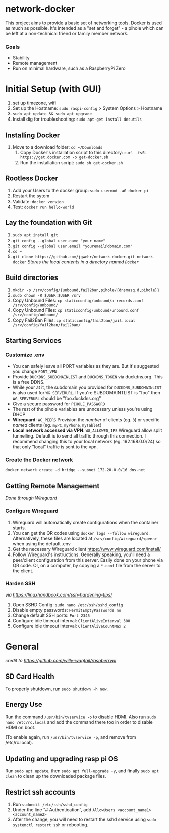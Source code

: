# network-docker
This project aims to provide a basic set of networking tools. Docker is used as much as possible. It's intended as a "set and forget" - a pihole which can be left at a non-technical friend or family member network.

### Goals
- Stability
- Remote management
- Run on minimal hardware, such as a RaspberryPi Zero



# Initial Setup (with GUI)
1. set up timezone, wifi
1. Set up the Hostname: `sudo raspi-config` > System Options > Hostname
1. `sudo apt update && sudo apt upgrade`
1. Install dig for troubleshooting: `sudo apt-get install dnsutils`

## Installing Docker
1. Move to a download folder: `cd ~/Downloads`
    1. Copy Docker's installation script to this directory: `curl -fsSL https://get.docker.com -o get-docker.sh`
    1. Run the installation script: `sudo sh get-docker.sh`

## Rootless Docker
1. Add your Users to the docker group: `sudo usermod -aG docker pi`
2. Restart the sytem
1. Validate: `docker version`
1. Test: `docker run hello-world`


## Lay the foundation with Git
1. `sudo apt install git`
1. `git config --global user.name "your name"`
1. `git config --global user.email "youremail@domain.com"`
1. `cd ~`
1. `git clone https://github.com/jgwehr/network-docker.git network-docker` *Stores the local contents in a directory named `Docker`*

## Build directories

1. `mkdir -p /srv/config/{unbound,fail2ban,pihole/{dnsmasq.d,pihole}}`
1. `sudo chown -R $USER:$USER /srv`
1. Copy Unbound Files: `cp staticconfig/unbound/a-records.conf /srv/config/unbound/`
1. Copy Unbound Files: `cp staticconfig/unbound/unbound.conf /srv/config/unbound/`
1. Copy Fail2Ban Files: `cp staticconfig/fail2ban/jail.local /srv/config/fail2ban/fail2ban/`


## Starting Services
### Customize .env
- You can safely leave all PORT variables as they are. But it's suggested you change `PORT_VPN`
- Provide `DUCKDNS_SUBDOMAINLIST` and `DUCKDNS_TOKEN` via duckdns.org. This is a free DDNS.
- While your at it, the subdomain you provided for `DUCKDNS_SUBDOMAINLIST` is also used for `WG_SERVERURL`. If you're SUBDOMAINTLIST is "foo" then `WG_SERVERURL` should be  "foo.duckdns.org"
- Give a secure password for `PIHOLE_PASSWORD`
- The rest of the pihole variables are unncessary unless you're using DHCP
- **Wireguard**: `WG_PEERS` Provision the *number* of clients (eg. `3`) or specific *named* clients (eg. `myPC,myPhone,myTablet`)
- **Local network accessed via VPN**:  `WG_ALLOWED_IPS` Wireguard allow split tunnelling. Default is to send all traffic through this connection. I recommend changing this to your local network (eg. 192.168.0.0/24) so that only "local" traffic is sent to the vpn.

### Create the Docker network
`docker network create -d bridge --subnet 172.20.0.0/16 dns-net`


## Getting Remote Management
*Done through Wireguard*

### Configure Wireguard
1. Wireguard will automatically create configurations when the container starts.
1. You can get the QR codes using `docker logs --follow wireguard`. Alternatively, these files are located at `/srv/config/wireguard/<peer>` when using the default .env
1. Get the necessary Wireguard client https://www.wireguard.com/install/
1. Follow Wireguard's instructions. Generally speaking, you'll need a peer/client configuration from this server. Easily done on your phone via QR  code. Or, on a computer, by copying a `*.conf` file from the server to the client.

### Harden SSH
*via https://linuxhandbook.com/ssh-hardening-tips/*

1.  Open SSHD Config: `sudo nano /etc/ssh/sshd_config`
1.  Disable empty passwords: `PermitEmptyPasswords no`
2.  Change default SSH ports: `Port 2345`
5.  Configure idle timeout interval: `ClientAliveInterval 300`
5.  Configure idle timeout interval: `ClientAliveCountMax 2`



# General
_credit to https://github.com/willy-wagtail/raspberrypi_
## SD Card Health
To properly shutdown, run `sudo shutdown -h now`.

## Energy Use
Run the command `/usr/bin/tvservice -o` to disable HDMI. Also run `sudo nano /etc/rc.local` and add the command there too in order to disable HDMI on boot.

(To enable again, run `/usr/bin/tvservice -p`, and remove from /etc/rc.local).

## Updating and upgrading rasp pi OS

Run `sudo apt update`, then `sudo apt full-upgrade -y`, and finally `sudo apt clean` to clean up the downloaded package files.

## Restrict ssh accounts
1. Run `sudoedit /etc/ssh/sshd_config`
1. Under the line “# Authentication”, add `AllowUsers <account_name1> <account_name2>`
1. After the change, you will need to restart the sshd service using `sudo systemctl restart ssh` or rebooting.